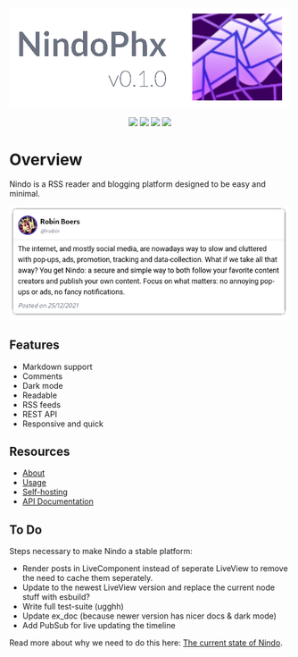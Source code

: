 ![banner](https://raw.githubusercontent.com/RobinBoers/nindo-phx/master/priv/static/images/banner.png)

<p align="center"><a href="LICENSE"><img src="https://img.shields.io/github/license/RobinBoers/nindo-phx"></a> <img src="https://img.shields.io/github/commit-activity/w/RobinBoers/nindo-phx?color=success"> <a href="https://github.com/RobinBoers/nindo-phx/stargazers"> <img src="https://img.shields.io/github/stars/RobinBoers/nindo-phx?color=yellow"></a> <a href="https://github.com/RobinBoers/nindo-phx/fork"><img src="https://img.shields.io/github/forks/RobinBoers/nindo-phx?color=blueviolet"></a></p>

# Overview

Nindo is a RSS reader and blogging platform designed to be easy and minimal.

![intro](https://raw.githubusercontent.com/RobinBoers/nindo-phx/master/priv/static/images/post.png)

## Features

- Markdown support
- Comments
- Dark mode
- Readable
- RSS feeds
- REST API
- Responsive and quick

## Resources

- [About](https://docs.geheimesite.nl/nindo-phx/about.html)
- [Usage](https://docs.geheimesite.nl/nindo-phx/content.html)
- [Self-hosting](https://docs.geheimesite.nl/nindo-phx/getting-started.html)
- [API Documentation](https://docs.geheimesite.nl/nindo-phx/rest-api.html)

## To Do

Steps necessary to make Nindo a stable platform:

- Render posts in LiveComponent instead of seperate LiveView to remove the need to cache them seperately.
- Update to the newest LiveView version and replace the current node stuff with esbuild?
- Write full test-suite (ugghh)
- Update ex_doc (because newer version has nicer docs & dark mode)
- Add PubSub for live updating the timeline

Read more about why we need to do this here: [The current state of Nindo](https://nindo.geheimesite.nl/post/24).
